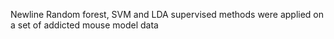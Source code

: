 Newline
Random forest, SVM and LDA supervised methods were applied on a set of addicted mouse model data
